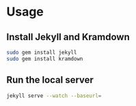 # Usage

## Install Jekyll and Kramdown

```bash
sudo gem install jekyll
sudo gem install kramdown
```

## Run the local server

```bash
jekyll serve --watch --baseurl=
```

